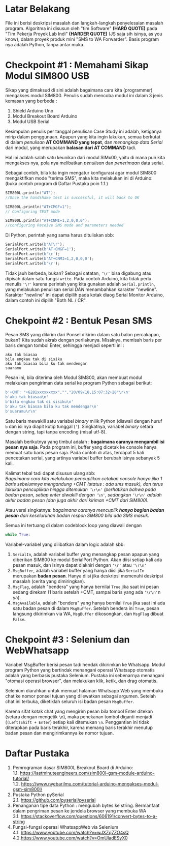 # Latar Belakang

File ini berisi deskripsi masalah dan langkah-langkah penyelesaian masalah program. Algoritma ini disusun oleh "tim Software" **(HARD QUOTE)** pada "Tim Pekerja Proyek Lab Indi" **(HARDER QUOTE)** (JS saja sih isinya, as you know), dalam proyek produk mini "SMS to WA Forwarder". Basis program nya adalah Python, tanpa antar muka.

# Checkpoint #1 : Memahami Sikap Modul SIM800 USB

Sikap yang dimaksud di sini adalah bagaimana cara kita (programmer) mengakses modul SIM800. Penulis sudah mencoba modul ini dalam 3 jenis kemasan yang berbeda :

1. Shield Arduino Uno
2. Modul Breakout Board Arduino
3. Modul USB Serial

Kesimpulan penulis per tanggal penulisan Case Study ini adalah, ketiganya mirip dalam penggunaan. Apapun yang kita ingin lakukan, semua berkutat di dalam _penulisan_ **AT COMMAND yang tepat**, dan _menangkap data Serial_ dari modul, yang merupakan **balasan dari AT COMMAND** tadi.

Hal ini adalah salah satu keunikan dari modul SIMx00, yaitu di mana pun kita mengakses nya, pola nya melibatkan _penulisan_ dan _penerimaan_ data serial.

Sebagai contoh, bila kita ingin mengatur konfigurasi agar modul SIM800 mengaktifkan mode "terima SMS", maka kita melakukan ini di Arduino: (buka contoh program di Daftar Pustaka poin 1.1.)
```c++
SIM800L.println("AT"); 
//Once the handshake test is successful, it will back to OK

SIM800L.println("AT+CMGF=1"); 
// Configuring TEXT mode

SIM800L.println("AT+CNMI=1,2,0,0,0");
//configuring Receive SMS mode and parameters needed
```

Di Python, perintah yang sama harus dituliskan sbb:

```python
SerialPort.write(b'AT\r');
SerialPort.write(b'AT+CMGF=1');
SerialPort.write(b'\r');
SerialPort.write(b'AT+CNMI=1,2,0,0,0');
SerialPort.write(b'\r');
```
Tidak jauh berbeda, bukan? Sebagai catatan, ```'\r'``` bisa digabung atau dipisah dalam satu fungsi ```write```. Pada contoh Arduino, kita tidak perlu menulis ```'\r'``` karena perintah yang kita gunakan adalah ```Serial.println```, yang melakukan penulisan serial _DAN_ menambahkan karakter "newline". Karakter "newline" ini dapat dipilih pada kotak diaog Serial Monitor Arduino, dalam contoh ini dipilih "Both NL / CR".

# Chekpoint #2 : Bentuk Pesan SMS
Pesan SMS yang dikirim dari Ponsel dikirim dalam satu balon percakapan, bukan? Kita sudah akrab dengan perilakunya. Misalnya, memisah baris per baris dengan tombol Enter, sehingga menjadi seperti ini :
```
aku tak biasaa
bila engkau tak di sisiku
aku tak biasaa bila ku tak mendengar
suaramu
```
Pesan ini, bila diterima oleh Modul SIM800, akan membuat modul melakukan pengiriman data serial ke program Python sebagai berikut:
```python
b'+CMT: "+6281xxxxxxxxx","","20/09/18,15:07:32+28"\r\n'
b'aku tak biasaa\n'
b'bila engkau tak di sisiku\n'
b'aku tak biasaa bila ku tak mendengar\n'
b'suaramu\r\n'
```
Satu baris mewakili satu variabel _binary_ milik Python (diawali dengan huruf ```b``` dan isi nya diapit kutip tunggal (```'```). Singkatnya, variabel _binary_ setara dengan string, tapi tanpa encoding (misal utf-8). 

Masalah berikutnya yang timbul adalah : **bagaimana caranya mengambil isi pesan nya saja**. Pada program ini, buffer yang dicetak ke console hanya memuat satu baris pesan saja. Pada contoh di atas, terdapat 5 kali pencetakan serial, yang artinya variabel buffer berubah isinya sebanyak 5 kali. 

Kalimat tebal tadi dapat disusun ulang sbb:<br/>
_Bagaimana cara kita melakukan pencuplikan cetakan console hanya jika 1 baris sebelumnya mengandung +CMT (status : ada sms masuk), dan terus lakukan pencuplikan hingga ditemukan_ ```'\r\n'``` _(perhatikan bahwa pada badan pesan, setiap enter diwakili dengan_ ```'\n'```, _sedangkan_ ```'\r\n'``` _adalah akhir badan pesan (dan juga akhir dari kiriman +CMT dari SIM800)._

Atau versi singkatnya: _bagaimana caranya mencuplik **hanya bagian badan pesan** dari keseluruhan badan respon SIM800 bila ada SMS masuk._

Semua ini tertuang di dalam codeblock loop yang diawali dengan
```python 
while True:
```
Variabel-variabel yang dilibatkan dalam logic adalah sbb: <br/>
1. ```SerialIn```, adalah variabel buffer yang menangkap pesan apapun yang diberikan SIM800 ke modul SerialPort Python. Akan diisi setiap kali ada pesan masuk, dan isinya dapat diakhiri dengan ```'\r'``` atau ```'\r\n'```
2. ```MsgBuffer```, adalah variabel buffer yang hanya diisi jika ```SerialIn``` merupakan **badan pesan**. Hanya diisi jika deskripsi memenuhi deskripsi masalah (cerita yang dimiringkan).
3. ```MsgFlag```, adalah "bendera" yang hanya bernilai ```True``` jika saat ini pesan sedang direkam (1 baris setelah +CMT, sampai baris yang ada ```'\r\n'```n ya).
4. ```MsgAvailable```, adalah "bendera" yang hanya bernilai ```True``` jika saat ini ada satu badan pesan di dalam ```MsgBuffer```. Setelah bendera ini ```True```, pesan langsung dikirimkan via WA, ```MsgBuffer``` dikosongkan, dan ```MsgFlag``` dibuat ```False```. 

# Chekpoint #3 : Selenium dan WebWhatsapp
Variabel MsgBuffer berisi pesan tadi hendak dikirimkan ke Whatsapp. Modul program Python yang bertindak menangani operasi Whatsapp otomatis adalah yang berbasis pustaka Selenium. Pustaka ini sebenarnya menangani "otomasi operasi browser", dan melakukan klik, ketik, dan drag otomatis.

Selenium diarahkan untuk memuat halaman Whatsapp Web yang membuka chat ke nomor ponsel tujuan yang dilewatkan sebagai argumen. Setelah chat ini terbuka, diketiklah seluruh isi badan pesan ```MsgBuffer```.

Karena sifat kotak chat yang mengirim pesan bila tombol Enter ditekan (setara dengan mengetik ```\n```), maka penekanan tombol diganti menjadi (```(Left)Shift + Enter```) setiap kali ditemukan ```\n```. Penggantian ini tidak diterapkan pada baris terakhir, karena memang baris terakhir menutup badan pesan dan mengirimkannya ke nomor tujuan.

# Daftar Pustaka
1. Pemrograman dasar SIM800L Breakout Board di Arduino:<br />
    1.1. https://lastminuteengineers.com/sim800l-gsm-module-arduino-tutorial/ <br />
    1.2. https://www.nyebarilmu.com/tutorial-arduino-mengakses-modul-gsm-sim800l/<br />
2. Pustaka Python pySerial <br/>
    2.1. https://github.com/pyserial/pyserial
3. Penanganan tipe data Python : mengubah bytes ke string. Bermanfaat dalam pengriman pesan ke jendela browser yang membuka WA <br/>
    3.1. https://stackoverflow.com/questions/606191/convert-bytes-to-a-string
4. Fungsi-fungsi operasi WhatsappWeb via Selenium<br/>
    4.1. https://www.youtube.com/watch?v=wJXZq7ZO4sQ <br/>
    4.2.https://www.youtube.com/watch?v=OmUladESyX0

